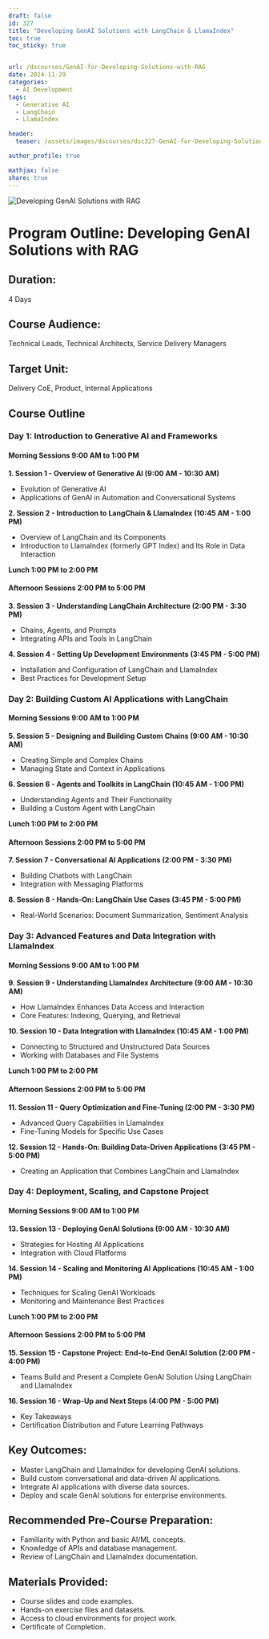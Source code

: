 ```yaml
---
draft: false
id: 327    
title: "Developing GenAI Solutions with LangChain & LlamaIndex"
toc: true
toc_sticky: true


url: /dscourses/GenAI-for-Developing-Solutions-with-RAG
date: 2024-11-29
categories:
  - AI Development
tags: 
  - Generative AI
  - LangChain
  - LlamaIndex

header:
  teaser: /assets/images/dscourses/dsc327-GenAI-for-Developing-Solutions-with-RAG.jpg

author_profile: true

mathjax: false
share: true
---
```


![Developing GenAI Solutions with RAG](/assets/images/dscourses/dsc327-GenAI-for-Developing-Solutions-with-RAG.jpg)

# Program Outline: Developing GenAI Solutions with RAG  

## Duration:  
4 Days  

## Course Audience:  
Technical Leads, Technical Architects, Service Delivery Managers  

## Target Unit:  
Delivery CoE, Product, Internal Applications  


## Course Outline  

### Day 1: Introduction to Generative AI and Frameworks  

#### Morning Sessions 9:00 AM to 1:00 PM  

**1. Session 1 - Overview of Generative AI (9:00 AM - 10:30 AM)**  
- Evolution of Generative AI  
- Applications of GenAI in Automation and Conversational Systems  

**2. Session 2 - Introduction to LangChain & LlamaIndex (10:45 AM - 1:00 PM)**  
- Overview of LangChain and its Components  
- Introduction to LlamaIndex (formerly GPT Index) and Its Role in Data Interaction  

**Lunch 1:00 PM to 2:00 PM**  

#### Afternoon Sessions 2:00 PM to 5:00 PM  

**3. Session 3 - Understanding LangChain Architecture (2:00 PM - 3:30 PM)**  
- Chains, Agents, and Prompts  
- Integrating APIs and Tools in LangChain  

**4. Session 4 - Setting Up Development Environments (3:45 PM - 5:00 PM)**  
- Installation and Configuration of LangChain and LlamaIndex  
- Best Practices for Development Setup  


### Day 2: Building Custom AI Applications with LangChain  

#### Morning Sessions 9:00 AM to 1:00 PM  

**5. Session 5 - Designing and Building Custom Chains (9:00 AM - 10:30 AM)**  
- Creating Simple and Complex Chains  
- Managing State and Context in Applications  

**6. Session 6 - Agents and Toolkits in LangChain (10:45 AM - 1:00 PM)**  
- Understanding Agents and Their Functionality  
- Building a Custom Agent with LangChain  

**Lunch 1:00 PM to 2:00 PM**  

#### Afternoon Sessions 2:00 PM to 5:00 PM  

**7. Session 7 - Conversational AI Applications (2:00 PM - 3:30 PM)**  
- Building Chatbots with LangChain  
- Integration with Messaging Platforms  

**8. Session 8 - Hands-On: LangChain Use Cases (3:45 PM - 5:00 PM)**  
- Real-World Scenarios: Document Summarization, Sentiment Analysis  


### Day 3: Advanced Features and Data Integration with LlamaIndex  

#### Morning Sessions 9:00 AM to 1:00 PM  

**9. Session 9 - Understanding LlamaIndex Architecture (9:00 AM - 10:30 AM)**  
- How LlamaIndex Enhances Data Access and Interaction  
- Core Features: Indexing, Querying, and Retrieval  

**10. Session 10 - Data Integration with LlamaIndex (10:45 AM - 1:00 PM)**  
- Connecting to Structured and Unstructured Data Sources  
- Working with Databases and File Systems  

**Lunch 1:00 PM to 2:00 PM**  

#### Afternoon Sessions 2:00 PM to 5:00 PM  

**11. Session 11 - Query Optimization and Fine-Tuning (2:00 PM - 3:30 PM)**  
- Advanced Query Capabilities in LlamaIndex  
- Fine-Tuning Models for Specific Use Cases  

**12. Session 12 - Hands-On: Building Data-Driven Applications (3:45 PM - 5:00 PM)**  
- Creating an Application that Combines LangChain and LlamaIndex  


### Day 4: Deployment, Scaling, and Capstone Project  

#### Morning Sessions 9:00 AM to 1:00 PM  

**13. Session 13 - Deploying GenAI Solutions (9:00 AM - 10:30 AM)**  
- Strategies for Hosting AI Applications  
- Integration with Cloud Platforms  

**14. Session 14 - Scaling and Monitoring AI Applications (10:45 AM - 1:00 PM)**  
- Techniques for Scaling GenAI Workloads  
- Monitoring and Maintenance Best Practices  

**Lunch 1:00 PM to 2:00 PM**  

#### Afternoon Sessions 2:00 PM to 5:00 PM  

**15. Session 15 - Capstone Project: End-to-End GenAI Solution (2:00 PM - 4:00 PM)**  
- Teams Build and Present a Complete GenAI Solution Using LangChain and LlamaIndex  

**16. Session 16 - Wrap-Up and Next Steps (4:00 PM - 5:00 PM)**  
- Key Takeaways  
- Certification Distribution and Future Learning Pathways  


## **Key Outcomes:**  
- Master LangChain and LlamaIndex for developing GenAI solutions.  
- Build custom conversational and data-driven AI applications.  
- Integrate AI applications with diverse data sources.  
- Deploy and scale GenAI solutions for enterprise environments.  


## **Recommended Pre-Course Preparation:**  
- Familiarity with Python and basic AI/ML concepts.  
- Knowledge of APIs and database management.  
- Review of LangChain and LlamaIndex documentation.  


## **Materials Provided:**  
- Course slides and code examples.  
- Hands-on exercise files and datasets.  
- Access to cloud environments for project work.  
- Certificate of Completion.  